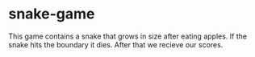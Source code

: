 # snake-game
This game contains a snake that grows in size after eating apples. 
If the snake hits the boundary it dies.
After that we recieve our scores.
